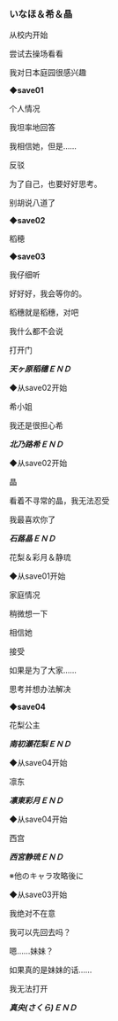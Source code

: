 ### いなほ＆希＆晶

从校内开始

尝试去操场看看

我对日本庭园很感兴趣

**◆save01**

个人情况

我坦率地回答

我相信她，但是……

反驳

为了自己，也要好好思考。

别胡说八道了

**◆save02**

稻穂

**◆save03**

我仔细听

好好好，我会等你的。

稻穗就是稻穗，对吧

我什么都不会说

打开门

***天ヶ原稻穗ＥＮＤ***


◆从save02开始

希小姐

我还是很担心希

***北乃路希ＥＮＤ***


◆从save02开始

晶

看着不寻常的晶，我无法忍受

我最喜欢你了

***石蕗晶ＥＮＤ***


花梨＆彩月＆静琉

◆从save01开始

家庭情况

稍微想一下

相信她

接受

如果是为了大家……

思考并想办法解决

**◆save04**

花梨公主

***南初瀬花梨ＥＮＤ***


◆从save04开始

凛东

***凛東彩月ＥＮＤ***


◆从save04开始

西宫

***西宮静琉ＥＮＤ***


※他のキャラ攻略後に

◆从save03开始

我绝对不在意

我可以先回去吗？

嗯……妹妹？

如果真的是妹妹的话……

我无法打开

***真央(さくら)ＥＮＤ***
